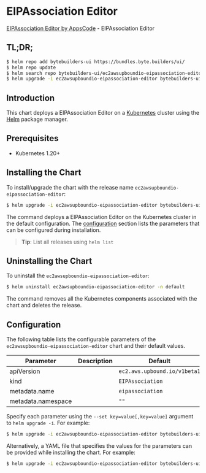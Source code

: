 # EIPAssociation Editor

[EIPAssociation Editor by AppsCode](https://byte.builders) - EIPAssociation Editor

## TL;DR;

```bash
$ helm repo add bytebuilders-ui https://bundles.byte.builders/ui/
$ helm repo update
$ helm search repo bytebuilders-ui/ec2awsupboundio-eipassociation-editor --version=v0.4.18
$ helm upgrade -i ec2awsupboundio-eipassociation-editor bytebuilders-ui/ec2awsupboundio-eipassociation-editor -n default --create-namespace --version=v0.4.18
```

## Introduction

This chart deploys a EIPAssociation Editor on a [Kubernetes](http://kubernetes.io) cluster using the [Helm](https://helm.sh) package manager.

## Prerequisites

- Kubernetes 1.20+

## Installing the Chart

To install/upgrade the chart with the release name `ec2awsupboundio-eipassociation-editor`:

```bash
$ helm upgrade -i ec2awsupboundio-eipassociation-editor bytebuilders-ui/ec2awsupboundio-eipassociation-editor -n default --create-namespace --version=v0.4.18
```

The command deploys a EIPAssociation Editor on the Kubernetes cluster in the default configuration. The [configuration](#configuration) section lists the parameters that can be configured during installation.

> **Tip**: List all releases using `helm list`

## Uninstalling the Chart

To uninstall the `ec2awsupboundio-eipassociation-editor`:

```bash
$ helm uninstall ec2awsupboundio-eipassociation-editor -n default
```

The command removes all the Kubernetes components associated with the chart and deletes the release.

## Configuration

The following table lists the configurable parameters of the `ec2awsupboundio-eipassociation-editor` chart and their default values.

|     Parameter      | Description |                 Default                 |
|--------------------|-------------|-----------------------------------------|
| apiVersion         |             | <code>ec2.aws.upbound.io/v1beta1</code> |
| kind               |             | <code>EIPAssociation</code>             |
| metadata.name      |             | <code>eipassociation</code>             |
| metadata.namespace |             | <code>""</code>                         |


Specify each parameter using the `--set key=value[,key=value]` argument to `helm upgrade -i`. For example:

```bash
$ helm upgrade -i ec2awsupboundio-eipassociation-editor bytebuilders-ui/ec2awsupboundio-eipassociation-editor -n default --create-namespace --version=v0.4.18 --set apiVersion=ec2.aws.upbound.io/v1beta1
```

Alternatively, a YAML file that specifies the values for the parameters can be provided while
installing the chart. For example:

```bash
$ helm upgrade -i ec2awsupboundio-eipassociation-editor bytebuilders-ui/ec2awsupboundio-eipassociation-editor -n default --create-namespace --version=v0.4.18 --values values.yaml
```
